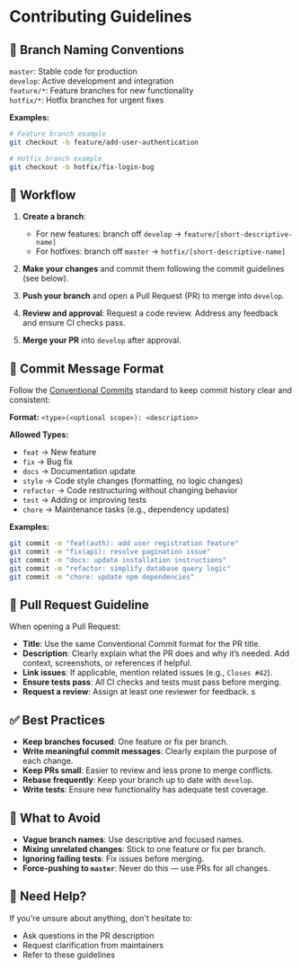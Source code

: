 # Contributing Guidelines

## 🌿 Branch Naming Conventions

`master`: Stable code for production  
`develop`: Active development and integration  
`feature/*`: Feature branches for new functionality  
`hotfix/*`: Hotfix branches for urgent fixes  

**Examples:**

```bash
# Feature branch example
git checkout -b feature/add-user-authentication

# Hotfix branch example
git checkout -b hotfix/fix-login-bug
```

## 🔄 Workflow

1. **Create a branch**:  
   - For new features: branch off `develop` → `feature/[short-descriptive-name]`  
   - For hotfixes: branch off `master` → `hotfix/[short-descriptive-name]`  

2. **Make your changes** and commit them following the commit guidelines (see below).  

3. **Push your branch** and open a Pull Request (PR) to merge into `develop`.  

4. **Review and approval**: Request a code review. Address any feedback and ensure CI checks pass.  

5. **Merge your PR** into `develop` after approval.  

## 📝 Commit Message Format

Follow the [Conventional Commits](https://www.conventionalcommits.org/) standard to keep commit history clear and consistent:

**Format:** `<type>(<optional scope>): <description>`

**Allowed Types:**

- `feat` → New feature  
- `fix` → Bug fix  
- `docs` → Documentation update  
- `style` → Code style changes (formatting, no logic changes)  
- `refactor` → Code restructuring without changing behavior  
- `test` → Adding or improving tests  
- `chore` → Maintenance tasks (e.g., dependency updates)  

**Examples:**

```bash
git commit -m "feat(auth): add user registration feature"
git commit -m "fix(api): resolve pagination issue"
git commit -m "docs: update installation instructions"
git commit -m "refactor: simplify database query logic"
git commit -m "chore: update npm dependencies"
```

## 🚦 Pull Request Guideline

When opening a Pull Request:

- **Title**: Use the same Conventional Commit format for the PR title.  
- **Description**: Clearly explain what the PR does and why it’s needed. Add context, screenshots, or references if helpful.  
- **Link issues**: If applicable, mention related issues (e.g., `Closes #42`).  
- **Ensure tests pass**: All CI checks and tests must pass before merging.  
- **Request a review**: Assign at least one reviewer for feedback. s

## ✅ Best Practices

- **Keep branches focused**: One feature or fix per branch.  
- **Write meaningful commit messages**: Clearly explain the purpose of each change.  
- **Keep PRs small**: Easier to review and less prone to merge conflicts.  
- **Rebase frequently**: Keep your branch up to date with `develop`.  
- **Write tests**: Ensure new functionality has adequate test coverage.

## 🚫 What to Avoid

- **Vague branch names**: Use descriptive and focused names.  
- **Mixing unrelated changes**: Stick to one feature or fix per branch.  
- **Ignoring failing tests**: Fix issues before merging.  
- **Force-pushing to `master`**: Never do this — use PRs for all changes.  

## 📢 Need Help?

If you're unsure about anything, don't hesitate to:

- Ask questions in the PR description
- Request clarification from maintainers
- Refer to these guidelines
